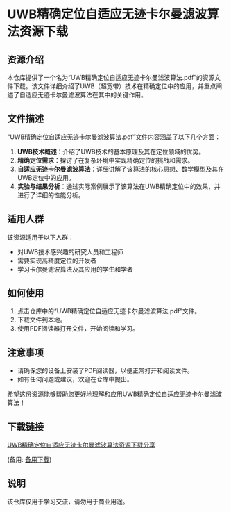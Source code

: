 # UWB精确定位自适应无迹卡尔曼滤波算法资源下载

## 资源介绍

本仓库提供了一个名为“UWB精确定位自适应无迹卡尔曼滤波算法.pdf”的资源文件下载。该文件详细介绍了UWB（超宽带）技术在精确定位中的应用，并重点阐述了自适应无迹卡尔曼滤波算法在其中的关键作用。

## 文件描述

“UWB精确定位自适应无迹卡尔曼滤波算法.pdf”文件内容涵盖了以下几个方面：

1. **UWB技术概述**：介绍了UWB技术的基本原理及其在定位领域的优势。
2. **精确定位需求**：探讨了在复杂环境中实现精确定位的挑战和需求。
3. **自适应无迹卡尔曼滤波算法**：详细讲解了该算法的核心思想、数学模型及其在UWB定位中的应用。
4. **实验与结果分析**：通过实际案例展示了该算法在UWB精确定位中的效果，并进行了详细的性能分析。

## 适用人群

该资源适用于以下人群：

- 对UWB技术感兴趣的研究人员和工程师
- 需要实现高精度定位的开发者
- 学习卡尔曼滤波算法及其应用的学生和学者

## 如何使用

1. 点击仓库中的“UWB精确定位自适应无迹卡尔曼滤波算法.pdf”文件。
2. 下载文件到本地。
3. 使用PDF阅读器打开文件，开始阅读和学习。

## 注意事项

- 请确保您的设备上安装了PDF阅读器，以便正常打开和阅读文件。
- 如有任何问题或建议，欢迎在仓库中提出。

希望这份资源能够帮助您更好地理解和应用UWB精确定位自适应无迹卡尔曼滤波算法！

## 下载链接
[UWB精确定位自适应无迹卡尔曼滤波算法资源下载分享](https://pan.quark.cn/s/ccb8bbf52ab3) 

(备用: [备用下载](https://pan.baidu.com/s/1VKLivMDMsnhaUqLyH_fM_A?pwd=1234))

## 说明

该仓库仅用于学习交流，请勿用于商业用途。
